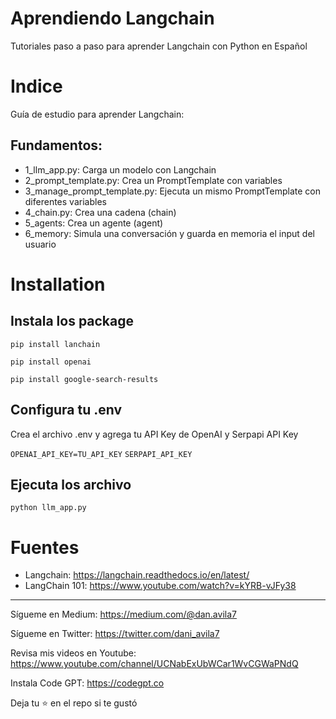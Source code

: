 # Aprendiendo Langchain

Tutoriales paso a paso para aprender Langchain con Python en Español

# Indice
Guía de estudio para aprender Langchain:

## Fundamentos:

- 1_llm_app.py: Carga un modelo con Langchain
- 2_prompt_template.py: Crea un PromptTemplate con variables
- 3_manage_prompt_template.py: Ejecuta un mismo PromptTemplate con diferentes variables
- 4_chain.py: Crea una cadena (chain)
- 5_agents: Crea un agente (agent) 
- 6_memory: Simula una conversación y guarda en memoria el input del usuario

# 

# Installation

## Instala los package 

`pip install lanchain`

`pip install openai`

`pip install google-search-results`

## Configura tu .env

Crea el archivo .env y agrega tu API Key de OpenAI y Serpapi API Key

`OPENAI_API_KEY=TU_API_KEY`
`SERPAPI_API_KEY`


## Ejecuta los archivo

`python llm_app.py`

# Fuentes

- Langchain: https://langchain.readthedocs.io/en/latest/
- LangChain 101: https://www.youtube.com/watch?v=kYRB-vJFy38

<hr>


Sígueme en Medium: https://medium.com/@dan.avila7

Sígueme en Twitter: https://twitter.com/dani_avila7

Revisa mis videos en Youtube: https://www.youtube.com/channel/UCNabExUbWCar1WvCGWaPNdQ

Instala Code GPT: https://codegpt.co

Deja tu ⭐️ en el repo si te gustó